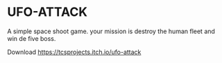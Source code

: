 # UFO-ATTACK
A simple space shoot game. your mission is destroy the human fleet and win de five boss.

Download https://tcsprojects.itch.io/ufo-attack
